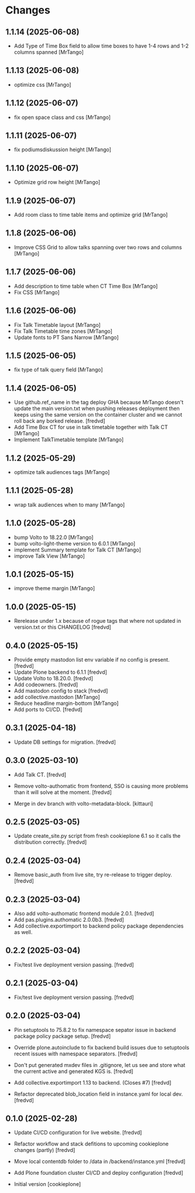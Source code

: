 # Changes

## 1.1.14 (2025-06-08)


- Add Type of Time Box field to allow time boxes to have 1-4 rows and 1-2 columns spanned [MrTango]


## 1.1.13 (2025-06-08)


- optimize css [MrTango]


## 1.1.12 (2025-06-07)


- fix open space class and css [MrTango]


## 1.1.11 (2025-06-07)


- fix podiumsdiskussion height [MrTango]


## 1.1.10 (2025-06-07)


- Optimize grid row height [MrTango]


## 1.1.9 (2025-06-07)


- Add room class to time table items and optimize grid [MrTango]


## 1.1.8 (2025-06-06)


- Improve CSS Grid to allow talks spanning over two rows and columns [MrTango]


## 1.1.7 (2025-06-06)


- Add description to time table when CT Time Box [MrTango]
- Fix CSS [MrTango]


## 1.1.6 (2025-06-06)


- Fix Talk Timetable layout [MrTango]
- Fix Talk Timetable time zones [MrTango]
- Update fonts to PT Sans Narrow  [MrTango]


## 1.1.5 (2025-06-05)


- fix type of talk query field [MrTango]


## 1.1.4 (2025-06-05)

- Use github.ref_name in the tag deploy GHA because MrTango doesn't update the main version.txt when pushing releases deployment then keeps using the same version on the container cluster and we cannot roll back any borked release.  [fredvd]
- Add Time Box CT for use in talk timetable together with Talk CT [MrTango]
- Implement TalkTimetable template [MrTango]


## 1.1.2 (2025-05-29)

- optimize talk audiences tags [MrTango]


## 1.1.1 (2025-05-28)

- wrap talk audiences when to many [MrTango]


## 1.1.0 (2025-05-28)

- bump Volto to 18.22.0 [MrTango]
- bump volto-light-theme version to 6.0.1 [MrTango]
- implement Summary template for Talk CT [MrTango]
- improve Talk View [MrTango]


## 1.0.1 (2025-05-15)


- improve theme margin [MrTango]


## 1.0.0 (2025-05-15)

- Rerelease under 1.x because of rogue tags that where not updated in version.txt or this CHANGELOG [fredvd]



## 0.4.0 (2025-05-15)

- Provide empty mastodon list env variable if no config is present. [fredvd]
- Update Plone backend to 6.1.1 [fredvd]
- Update Volto to 18.20.0. [fredvd]
- Add codeowners. [fredvd]
- Add mastodon config to stack [fredvd]
- add collective.mastodon [MrTango]
- Reduce headline margin-bottom [MrTango]
- Add ports to CI/CD. [fredvd]


## 0.3.1 (2025-04-18)


- Update DB settings for migration. [fredvd]


## 0.3.0 (2025-03-10)

- Add Talk CT. [fredvd]

- Remove volto-authomatic from frontend, SSO is causing more problems than it will solve at the moment. [fredvd]

- Merge in dev branch with volto-metadata-block. [kittauri]

## 0.2.5 (2025-03-05)

- Update create_site.py script from fresh cookieplone 6.1 so it calls the distribution correctly. [fredvd]


## 0.2.4 (2025-03-04)

- Remove basic_auth from live site, try re-release to trigger deploy. [fredvd]


## 0.2.3 (2025-03-04)

- Also add volto-authomatic frontend module 2.0.1. [fredvd]
- Add pas.plugins.authomatic 2.0.0b3. [fredvd]
- Add collective.exportimport to backend policy package dependencies as well.


## 0.2.2 (2025-03-04)

- Fix/test live deployment version passing. [fredvd]


## 0.2.1 (2025-03-04)

- Fix/test live deployment version passing. [fredvd]


## 0.2.0 (2025-03-04)

- Pin setuptools to 75.8.2 to fix namespace sepator issue in backend package policy package setup. [fredvd]

- Override plone.autoinclude to fix backend build issues due to setuptools recent issues with namespace separators. [fredvd]

- Don't put generated mxdev files in .gitignore, let us see and store what the current active and generated KGS is. [fredvd]

- Add collective.exportimport 1.13 to backend. (Closes #7) [fredvd]

- Refactor deprecated blob_location field in instance.yaml for local dev. [fredvd]


## 0.1.0 (2025-02-28)

- Update CI/CD configuration for live website. [fredvd]
- Refactor workflow and stack defitions to upcoming cookieplone changes (partly) [fredvd]

- Move local contentdb folder to /data in /backend/instance.yml [fredvd]

- Add Plone foundation cluster CI/CD and deploy configuration [fredvd]

- Initial version [cookieplone]
